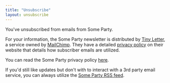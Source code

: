```yaml
---
title: "Unsubscribe"
layout: unsubscribe
---
```


You've unsubscribed from emails from Some Party.

For your information, the Some Party newsletter is distributed by [Tiny Letter](http://tinyletter.com), a service owned by [MailChimp](https://mailchimp.com/). They have a detailed [privacy policy](http://tinyletter.com/site/legal/privacy/) on their website that details how subscriber emails are utilized.

You can read the Some Party privacy policy [here](/privacy.html).

If you'd still like updates but don't with to interact with a 3rd party email service, you can always utilize the [Some Party RSS feed](/feed.xml).
